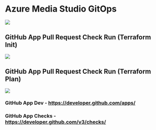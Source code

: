 # Azure Media Studio GitOps

![](https://mediastudio.blob.core.windows.net/bin/(GitOps)-Solution-Architecture-(04-17-2020).png)

## GitHub App Pull Request Check Run (Terraform Init)

![](https://mediastudio.blob.core.windows.net/bin/(GitOps)-GitHub-Pull-Request-Check-Run-Terraform-Init-(04-17-2020).png)

## GitHub App Pull Request Check Run (Terraform Plan)

![](https://mediastudio.blob.core.windows.net/bin/(GitOps)-GitHub-Pull-Request-Check-Run-Terraform-Plan-(04-17-2020).png)

### GitHub App Dev - https://developer.github.com/apps/

### GitHub App Checks - https://developer.github.com/v3/checks/

